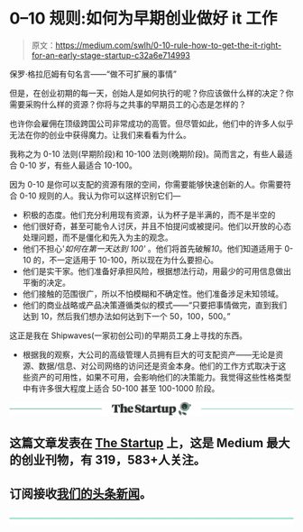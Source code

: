 # 0–10 规则:如何为早期创业做好 it 工作

> 原文：<https://medium.com/swlh/0-10-rule-how-to-get-the-it-right-for-an-early-stage-startup-c32a6e714993>

保罗·格拉厄姆有句名言——“做不可扩展的事情”

但是，在创业初期的每一天，创始人是如何执行的呢？你应该做什么样的决定？你需要采购什么样的资源？你将与之共事的早期员工的心态是怎样的？

也许你会雇佣在顶级跨国公司非常成功的高管。但尽管如此，他们中的许多人似乎无法在你的创业中获得魔力。让我们来看看为什么。

我称之为 0-10 法则(早期阶段)和 10-100 法则(晚期阶段)。简而言之，有些人最适合 0-10 岁，有些人最适合 10-100。

因为 0-10 是你可以支配的资源有限的空间，你需要能够快速创新的人。你需要符合 0-10 规则的人。我认为你可以这样识别它们—

*   积极的态度。他们充分利用现有资源，认为杯子是半满的，而不是半空的
*   他们很好奇，甚至可能令人讨厌，并且不怕提问或被提问。他们以开放的心态处理问题，而不是僵化和先入为主的观念。
*   他们不担心'*如何在第一天达到 100'* 。他们将首先破解*10*。他们知道适用于 0-10 的，不一定适用于 10-100，所以现在为什么要担心。
*   他们是实干家。他们准备好承担风险，根据想法行动，用最少的可用信息做出平衡的决定。
*   他们接触的范围很广，所以不怕模糊和不确定性。他们准备涉足未知领域。
*   他们的商业战略或产品决策遵循类似的模式——“只要把事情做完，直到我们达到 10，然后我们想办法如何达到下一个 50，100，500。”

这正是我在 Shipwaves(一家初创公司)的早期员工身上寻找的东西。

*   根据我的观察，大公司的高级管理人员拥有巨大的可支配资产——无论是资源、数据/信息、对公司网络的访问还是资金本身。他们的工作方式取决于这些资产的可用性，如果不可用，会影响他们的决策能力。我觉得这些性格类型中有许多很大程度上适合 50-100 甚至 100-1000 阶段。

[![](img/308a8d84fb9b2fab43d66c117fcc4bb4.png)](https://medium.com/swlh)

## 这篇文章发表在 [The Startup](https://medium.com/swlh) 上，这是 Medium 最大的创业刊物，有 319，583+人关注。

## 订阅接收[我们的头条新闻](http://growthsupply.com/the-startup-newsletter/)。

[![](img/b0164736ea17a63403e660de5dedf91a.png)](https://medium.com/swlh)